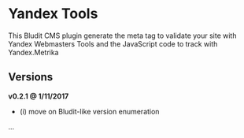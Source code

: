 Yandex Tools
============

This Bludit CMS plugin generate the meta tag to validate your site with Yandex Webmasters Tools and the JavaScript code to track with Yandex.Metrika

Versions
--------

**v0.2.1 @ 1/11/2017**
- (i) move on Bludit-like version enumeration

...
